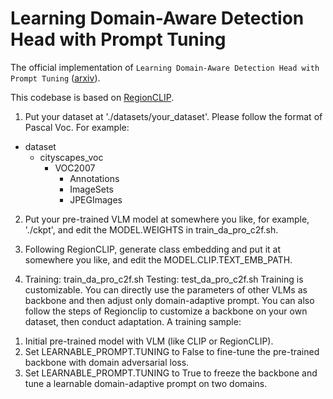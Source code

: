# Learning Domain-Aware Detection Head with Prompt Tuning

The official implementation of `Learning Domain-Aware Detection Head with Prompt Tuning` ([arxiv](https://arxiv.org/abs/2306.05718)).

This codebase is based on [RegionCLIP](https://github.com/microsoft/RegionCLIP).

1. Put your dataset at './datasets/your_dataset'. Please follow the format of Pascal Voc.
For example:
- dataset
  - cityscapes_voc
    - VOC2007
      - Annotations
      - ImageSets
      - JPEGImages

2. Put your pre-trained VLM model at somewhere you like, for example, './ckpt', and edit the MODEL.WEIGHTS in train_da_pro_c2f.sh.

3. Following RegionCLIP, generate class embedding and put it at somewhere you like, and edit the MODEL.CLIP.TEXT_EMB_PATH.

4. Training: train_da_pro_c2f.sh  Testing: test_da_pro_c2f.sh
Training is customizable. You can directly use the parameters of other VLMs as backbone and then adjust only domain-adaptive prompt. You can also follow the steps of Regionclip to customize a backbone on your own dataset, then conduct adaptation.
A training sample: 
1) Initial pre-trained model with VLM (like CLIP or RegionCLIP).
2) Set LEARNABLE_PROMPT.TUNING to False to fine-tune the pre-trained backbone with domain adversarial loss.
3) Set LEARNABLE_PROMPT.TUNING to True to freeze the backbone and tune a learnable domain-adaptive prompt on two domains. 
